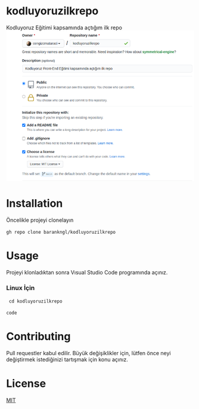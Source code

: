 # kodluyoruzilkrepo
Kodluyoruz Eğitimi kapsamında açtığım ilk repo
![resim](https://raw.githubusercontent.com/Kodluyoruz/taskforce/main/git/odev1/figures/github.png)

# Installation

Öncelikle projeyi clonelayın

``
gh repo clone barankngl/kodluyoruzilkrepo
``

# Usage

Projeyi klonladıktan sonra Vısual Studio Code programında açınız.

### Linux İçin
``
cd kodluyoruzilkrepo``

``code
``
# Contributing

Pull requestler kabul edilir. Büyük değişiklikler için, lütfen önce neyi değiştirmek istediğinizi tartışmak için konu açınız.

# License

[MIT](https://github.com/barankngl/kodluyoruzilkrepo/blob/main/LICENSE)